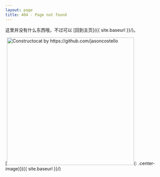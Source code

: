 ```yaml
---
layout: page
title: 404 - Page not found
---
```


这里并没有什么东西哦，不过可以 [回到主页]({{ site.baseurl }}/)。

[<img src="{{ site.baseurl }}/images/404.jpg" alt="Constructocat by https://github.com/jasoncostello" style="width: 400px;"/>{: .center-image}]({{ site.baseurl }}/)
